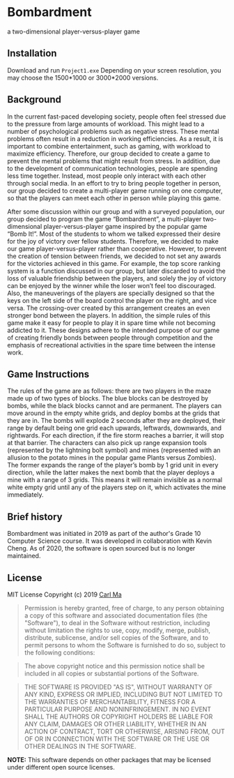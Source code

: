 # Bombardment
a two-dimensional player-versus-player game

## Installation
Download and run `Project1.exe`
Depending on your screen resolution, you may choose the 1500\*1000 or 3000\*2000 versions.

## Background
In the current fast-paced developing society, people often feel stressed due to the pressure from large amounts of workload. This might lead to a number of psychological problems such as negative stress. These mental problems often result in a reduction in working efficiencies. As a result, it is important to combine entertainment, such as gaming, with workload to maximize efficiency. Therefore, our group decided to create a game to prevent the mental problems that might result from stress. In addition, due to the development of communication technologies, people are spending less time together. Instead, most people only interact with each other through social media. In an effort to try to bring people together in person, our group decided to create a multi-player game running on one computer, so that the players can meet each other in person while playing this game.

After some discussion within our group and with a surveyed population, our group decided to program the game “Bombardment”, a multi-player two-dimensional player-versus-player game inspired by the popular game “Bomb It!”. Most of the students to whom we talked expressed their desire for the joy of victory over fellow students. Therefore, we decided to make our game player-versus-player rather than cooperative. However, to prevent the creation of tension between friends, we decided to not set any awards for the victories achieved in this game. For example, the top score ranking system is a function discussed in our group, but later discarded to avoid the loss of valuable friendship between the players, and solely the joy of victory can be enjoyed by the winner while the loser won’t feel too discouraged. Also, the maneuverings of the players are specially designed so that the keys on the left side of the board control the player on the right, and vice versa. The crossing-over created by this arrangement creates an even stronger bond between the players. In addition, the simple rules of this game make it easy for people to play it in spare time while not becoming addicted to it. These designs adhere to the intended purpose of our game of creating friendly bonds between people through competition and the emphasis of recreational activities in the spare time between the intense work.

## Game Instructions
The rules of the game are as follows: there are two players in the maze made up of two types of blocks. The blue blocks can be destroyed by bombs, while the black blocks cannot and are permanent. The players can move around in the empty white grids, and deploy bombs at the grids that they are in. The bombs will explode 2 seconds after they are deployed, their range by default being one grid each upwards, leftwards, downwards, and rightwards. For each direction, if the fire storm reaches a barrier, it will stop at that barrier. The characters can also pick up range expansion tools (represented by the lightning bolt symbol) and mines (represented with an allusion to the potato mines in the popular game Plants versus Zombies). The former expands the range of the player’s bomb by 1 grid unit in every direction, while the latter makes the next bomb that the player deploys a mine with a range of 3 grids. This means it will remain invisible as a normal white empty grid until any of the players step on it, which activates the mine immediately.

## Brief history
Bombardment was initiated in 2019 as part of the author's Grade 10 Computer Science course. It was developed in collaboration with Kevin Cheng. As of 2020, the software is open sourced but is no longer maintained.

## License

MIT License
Copyright (c) 2019 [Carl Ma](https://github.com/macarl08)

> Permission is hereby granted, free of charge, to any person obtaining a copy
> of this software and associated documentation files (the "Software"), to deal
> in the Software without restriction, including without limitation the rights
> to use, copy, modify, merge, publish, distribute, sublicense, and/or sell
> copies of the Software, and to permit persons to whom the Software is
> furnished to do so, subject to the following conditions:

> The above copyright notice and this permission notice shall be included in all
> copies or substantial portions of the Software.

> THE SOFTWARE IS PROVIDED "AS IS", WITHOUT WARRANTY OF ANY KIND, EXPRESS OR
> IMPLIED, INCLUDING BUT NOT LIMITED TO THE WARRANTIES OF MERCHANTABILITY,
> FITNESS FOR A PARTICULAR PURPOSE AND NONINFRINGEMENT. IN NO EVENT SHALL THE
> AUTHORS OR COPYRIGHT HOLDERS BE LIABLE FOR ANY CLAIM, DAMAGES OR OTHER
> LIABILITY, WHETHER IN AN ACTION OF CONTRACT, TORT OR OTHERWISE, ARISING FROM,
> OUT OF OR IN CONNECTION WITH THE SOFTWARE OR THE USE OR OTHER DEALINGS IN THE
> SOFTWARE.

**NOTE:** This software depends on other packages that may be licensed under different open source licenses.
